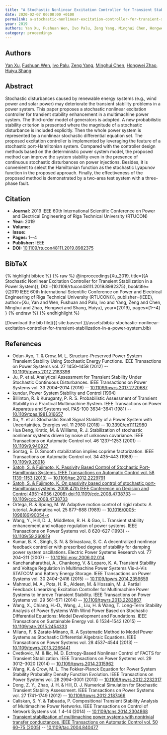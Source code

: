 ```yaml
---
title: "A Stochastic Nonlinear Excitation Controller for Transient Stabilization in a Power System"
date: 2020-02-07 00:00:00 +0100
permalink: a-stochastic-nonlinear-excitation-controller-for-transient-stabilization-in-a-power-system
year: 2019
authors: Yan Xu, Fushuan Wen, Ivo Palu, Zeng Yang, Minghui Chen, Hongwei Zhao, Huiyu Shang
category: proceedings
---
```

 
## Authors
[Yan Xu](authors/yan-xu), [Fushuan Wen](authors/fushuan-wen), [Ivo Palu](authors/ivo-palu), [Zeng Yang](authors/zeng-yang), [Minghui Chen](authors/minghui-chen), [Hongwei Zhao](authors/hongwei-zhao), [Huiyu Shang](authors/huiyu-shang)
 
## Abstract
Stochastic disturbances caused by renewable energy systems (e.g., wind power and solar power) may deteriorate the transient stability problems in a power system. This paper proposes a stochastic nonlinear excitation controller for transient stability enhancement in a multimachine power system. The third-order model of generators is adopted. A new probabilistic stability criterion is presented where the magnitude of a stochastic disturbance is included explicitly. Then the whole power system is represented by a nonlinear stochastic differential equation set. The proposed excitation controller is implemented by leveraging the feature of a stochastic port-Hamiltonian system. Compared with the controller design methods based on the deterministic power system model, the proposed method can improve the system stability even in the presence of continuous stochastic disturbances on power injections. Besides, it is convenient to select the Hamiltonian function as the stochastic Lyapunov function in the proposed approach. Finally, the effectiveness of the proposed method is demonstrated by a two-area test system with a three-phase fault.
 
## Citation
- **Journal:** 2019 IEEE 60th International Scientific Conference on Power and Electrical Engineering of Riga Technical University (RTUCON)
- **Year:** 2019
- **Volume:** 
- **Issue:** 
- **Pages:** 1--4
- **Publisher:** IEEE
- **DOI:** [10.1109/rtucon48111.2019.8982375](https://doi.org/10.1109/rtucon48111.2019.8982375)
 
## BibTeX
{% highlight bibtex %}
{% raw %}
@inproceedings{Xu_2019,
  title={{A Stochastic Nonlinear Excitation Controller for Transient Stabilization in a Power System}},
  DOI={10.1109/rtucon48111.2019.8982375},
  booktitle={{2019 IEEE 60th International Scientific Conference on Power and Electrical Engineering of Riga Technical University (RTUCON)}},
  publisher={IEEE},
  author={Xu, Yan and Wen, Fushuan and Palu, Ivo and Yang, Zeng and Chen, Minghui and Zhao, Hongwei and Shang, Huiyu},
  year={2019},
  pages={1--4}
}
{% endraw %}
{% endhighlight %}
 
[Download the bib file]({{ site.baseurl }}/assets/bib/a-stochastic-nonlinear-excitation-controller-for-transient-stabilization-in-a-power-system.bib)
 
## References
- Odun-Ayo, T. & Crow, M. L. Structure-Preserved Power System Transient Stability Using Stochastic Energy Functions. IEEE Transactions on Power Systems vol. 27 1450–1458 (2012) -- [10.1109/tpwrs.2012.2183396](https://doi.org/10.1109/tpwrs.2012.2183396)
- Ju, P. et al. Analytical Assessment for Transient Stability Under Stochastic Continuous Disturbances. IEEE Transactions on Power Systems vol. 33 2004–2014 (2018) -- [10.1109/tpwrs.2017.2720687](https://doi.org/10.1109/tpwrs.2017.2720687)
- kundur, Power System Stability and Control (1994)
- Billinton, R. & Kuruganty, P. R. S. Probabilistic Assessment of Transient Stability in a Practical Multimachine System. IEEE Transactions on Power Apparatus and Systems vol. PAS-100 3634–3641 (1981) -- [10.1109/tpas.1981.316657](https://doi.org/10.1109/tpas.1981.316657)
- Xu, Y. et al. Stochastic Small Signal Stability of a Power System with Uncertainties. Energies vol. 11 2980 (2018) -- [10.3390/en11112980](https://doi.org/10.3390/en11112980)
- Hua Deng, Krstic, M. & Williams, R. J. Stabilization of stochastic nonlinear systems driven by noise of unknown covariance. IEEE Transactions on Automatic Control vol. 46 1237–1253 (2001) -- [10.1109/9.940927](https://doi.org/10.1109/9.940927)
- Sontag, E. D. Smooth stabilization implies coprime factorization. IEEE Transactions on Automatic Control vol. 34 435–443 (1989) -- [10.1109/9.28018](https://doi.org/10.1109/9.28018)
- [Satoh, S. & Fujimoto, K. Passivity Based Control of Stochastic Port-Hamiltonian Systems. IEEE Transactions on Automatic Control vol. 58 1139–1153 (2013)](passivity-based-control-of-stochastic-port-hamiltonian-systems) -- [10.1109/tac.2012.2229791](https://doi.org/10.1109/tac.2012.2229791)
- [Satoh, S. & Fujimoto, K. On passivity based control of stochastic port-Hamiltonian systems. 2008 47th IEEE Conference on Decision and Control 4951–4956 (2008) doi:10.1109/cdc.2008.4738733](on-passivity-based-control-of-stochastic-port-hamiltonian-systems) -- [10.1109/cdc.2008.4738733](https://doi.org/10.1109/cdc.2008.4738733)
- Ortega, R. & Spong, M. W. Adaptive motion control of rigid robots: A tutorial. Automatica vol. 25 877–888 (1989) -- [10.1016/0005-1098(89)90054-x](https://doi.org/10.1016/0005-1098(89)90054-x)
- Wang, Y., Hill, D. J., Middleton, R. H. & Gao, L. Transient stability enhancement and voltage regulation of power systems. IEEE Transactions on Power Systems vol. 8 620–627 (1993) -- [10.1109/59.260819](https://doi.org/10.1109/59.260819)
- Kumar, B. K., Singh, S. N. & Srivastava, S. C. A decentralized nonlinear feedback controller with prescribed degree of stability for damping power system oscillations. Electric Power Systems Research vol. 77 204–211 (2007) -- [10.1016/j.epsr.2006.02.014](https://doi.org/10.1016/j.epsr.2006.02.014)
- Kanchanaharuthai, A., Chankong, V. & Loparo, K. A. Transient Stability and Voltage Regulation in Multimachine Power Systems Vis-à-Vis STATCOM and Battery Energy Storage. IEEE Transactions on Power Systems vol. 30 2404–2416 (2015) -- [10.1109/tpwrs.2014.2359659](https://doi.org/10.1109/tpwrs.2014.2359659)
- Mahmud, M. A., Pota, H. R., Aldeen, M. & Hossain, M. J. Partial Feedback Linearizing Excitation Controller for Multimachine Power Systems to Improve Transient Stability. IEEE Transactions on Power Systems vol. 29 561–571 (2014) -- [10.1109/tpwrs.2013.2283867](https://doi.org/10.1109/tpwrs.2013.2283867)
- Wang, X., Chiang, H.-D., Wang, J., Liu, H. & Wang, T. Long-Term Stability Analysis of Power Systems With Wind Power Based on Stochastic Differential Equations: Model Development and Foundations. IEEE Transactions on Sustainable Energy vol. 6 1534–1542 (2015) -- [10.1109/tste.2015.2454333](https://doi.org/10.1109/tste.2015.2454333)
- Milano, F. & Zarate-Minano, R. A Systematic Method to Model Power Systems as Stochastic Differential Algebraic Equations. IEEE Transactions on Power Systems vol. 28 4537–4544 (2013) -- [10.1109/tpwrs.2013.2266441](https://doi.org/10.1109/tpwrs.2013.2266441)
- Cvetkovic, M. & Ilic, M. D. Ectropy-Based Nonlinear Control of FACTS for Transient Stabilization. IEEE Transactions on Power Systems vol. 29 3012–3020 (2014) -- [10.1109/tpwrs.2014.2315962](https://doi.org/10.1109/tpwrs.2014.2315962)
- Wang, K. & Crow, M. L. The Fokker-Planck Equation for Power System Stability Probability Density Function Evolution. IEEE Transactions on Power Systems vol. 28 2994–3001 (2013) -- [10.1109/tpwrs.2012.2232317](https://doi.org/10.1109/tpwrs.2012.2232317)
- Dong, Z. Y., Zhao, J. H. & Hill, D. J. Numerical Simulation for Stochastic Transient Stability Assessment. IEEE Transactions on Power Systems vol. 27 1741–1749 (2012) -- [10.1109/tpwrs.2012.2187466](https://doi.org/10.1109/tpwrs.2012.2187466)
- Caliskan, S. Y. & Tabuada, P. Compositional Transient Stability Analysis of Multimachine Power Networks. IEEE Transactions on Control of Network Systems vol. 1 4–14 (2014) -- [10.1109/tcns.2014.2304868](https://doi.org/10.1109/tcns.2014.2304868)
- [Transient stabilization of multimachine power systems with nontrivial transfer conductances. IEEE Transactions on Automatic Control vol. 50 60–75 (2005)](transient-stabilization-of-multimachine-power-systems-with-nontrivial-transfer-conductances) -- [10.1109/tac.2004.840477](https://doi.org/10.1109/tac.2004.840477)

